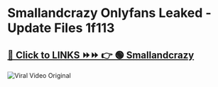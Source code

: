 
 # Smallandcrazy Onlyfans Leaked - Update Files 1f113

## <h2><a href="https://clipsfans.com/Smallandcrazy&ref=git">🔗 Click to LINKS ⏩⏩ 👉 🟢 Smallandcrazy </a></h2>

<a href="https://clipsfans.com/Smallandcrazy&ref=git" rel="nofollow" data-target="animated-image.originalLink"><img src="https://i.ibb.co.com/xMMVF88/686577567.gif" alt="Viral Video Original" style="max-width: 100%; display: inline-block;" data-target="animated-image.originalImage"></a>

